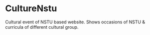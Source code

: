 # CultureNstu
Cultural event of NSTU based website. Shows occasions of NSTU &amp; curricula of different cultural group.
